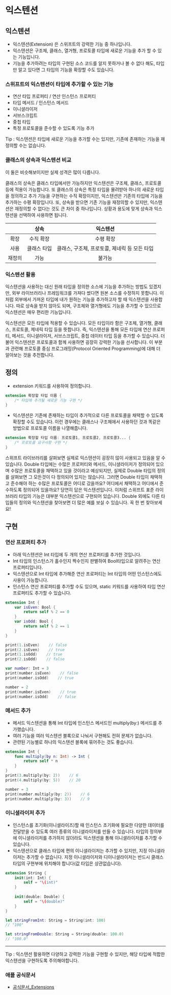 # 익스텐션

## 익스텐션

- 익스텐션(Extension) 은 스위프트의 강력한 기능 중 하나입니다.
- 익스텐션은 구조체, 클래스, 열거형, 프로토콜 타입에 새로운 기능을 추가 할 수 있는 기능입니다.
- 기능을 추가하려는 타입의 구현된 소스 코드를 알지 못하거나 볼 수 없다 해도, 타입만 알고 있다면 그 타입의 기능을 확장할 수도 있습니다.

### 스위프트의 익스텐션이 타입에 추가할 수 있는 기능
- 연산 타입 프로퍼티 / 연산 인스턴스 프로퍼티
- 타입 메서드 / 인스턴스 메서드
- 이니셜라이저
- 서브스크립트
- 중첩 타입
- 특정 프로토콜을 준수할 수 있도록 기능 추가

Tip : 익스텐션은 타입에 새로운 기능을 추가할 수는 있지만, 기존에 존재하는 기능을 재정의할 수는 없습니다.

### 클래스의 상속과 익스텐션 비교

이 둘은 비슷해보이지만 실제 성격은 많이 다릅니다.

클래스의 상속은 클래스 타입에서만 가능하지만 익스텐션은 구조체, 클래스, 프로토콜 등에 적용이 가능합니다. 또 클래스의 상속은 특정 타입을 물려받아 하나의 새로운 타입을 정의하고 추가 기능을 구현하는 수직 확장이지만, 익스텐션은 기존의 타입에 기능을 추가하는 수평 확장입니다. 또, 상속을 받으면 기존 기능을 재정의할 수 있지만, 익스텐션은 재정의할 수 없다는 것도 큰 차이 중 하나입니다. 상황과 용도에 맞게 상속과 익스텐션을 선택하여 사용하면 됩니다.

||상속|익스텐션|
|:---:|:---:|:---:|
|확장|수직 확장|수평 확장|
|사용|클래스 타입|클래스, 구조체, 프로토콜, 제네릭 등 모든 타입|
|재정의|가능|불가능|

### 익스텐션 활용

익스텐션을 사용하는 대신 원래 타입을 정의한 소스에 기능을 추가하는 방법도 있겠지만, 외부 라이브러리나 프레임워크를 가져다 썼다면 원본 소스를 수정하지 못합니다. 이처럼 외부에서 가져온 타입에 내가 원하는 기능을 추가하고자 할 때 익스텐션을 사용합니다. 따로 상속을 받지 않아도 되며, 구조체와 열거형에도 기능을 추가할 수 있으므로 익스텐션은 매우 편리한 기능입니다.

익스텐션은 모든 타입에 적용할 수 있습니다. 모든 타입이라 함은 구조체, 열거형, 클래스, 프로토콜, 제네릭 타입 등을 뜻합니다. 즉, 익스텐션을 통해 모든 타입에 연산 프로퍼티, 메서드, 이니셜라이저, 서브스크립트, 중첩 데이터 타입 등을 추가할 수 있습니다. 더불어 익스텐션은 프로토콜과 함께 사용하면 굉장히 강력한 기능을 선사합니다. 이 부분과 관련해 프로토콜 중심 프로그래밍(Protocol Oriented Programming)에 대해 더 알아보는 것을 추천합니다.


## 정의

- extension 키워드를 사용하여 정의합니다.
```swift
extension 확장할 타입 이름 {
    /* 타입에 추가될 새로운 기능 구현 */
}
```

- 익스텐션은 기존에 존재하는 타입이 추가적으로 다른 프로토콜을 채택할 수 있도록 확장할 수도 있습니다. 이런 경우에는 클래스나 구조체에서 사용하던 것과 똑같은 방법으로 프로토콜 이름을 나열해줍니다.
```swift
extension 확장할 타입 이름: 프로토콜1, 프로토콜2, 프로토콜3... {
    /* 프로토콜 요구사항 구현 */
}
```
스위프트 라이브러리를 살펴보면 실제로 익스텐션이 굉장히 많이 사용되고 있음을 알 수 있습니다.
Double 타입에는 수많은 프로퍼티와 메서드, 이니셜라이저가 정의되어 있으며 수많은 프로토콜을 채택하고 있을 것이라고 예상되지만, 실제로 Double 타입의 정의를 살펴보면 그 모든것이 다 정의되어 있지는 않습니다. 그러면 Double 타입이 채택하고 준수해야 하는 수많은 프로토콜은 어디로 갔을까요? 어디에서 채택하고 어디에서 준수하도록 정의되어 있을까요? 당연히 답은 익스텐션입니다. 이처럼 스위프트 표준 라이브러리 타입의 기능은 대부분 익스텐션으로 구현되어 있습니다. Double 외에도 다른 타입들의 정의와 익스텐션을 찾아보면 더 많은 예를 보실 수 있습니다. 꼭 한 번 찾아보세요! 

## 구현

### 연산 프로퍼티 추가
- 아래 익스텐션은 Int 타입에 두 개의 연산 프로퍼티를 추가한 것입니다.
- Int 타입의 인스턴스가 홀수인지 짝수인지 판별하여 Bool타입으로 알려주는 연산 프로퍼티입니다.
- 익스텐션으로 Int 타입에 추가해준 연산 프로퍼티는 Int 타입의 어떤 인스턴스에도 사용이 가능합니다.
- 인스턴스 연산 프로퍼티를 추가할 수도 있으며, static 키워드를 사용하여 타입 연산 프로퍼티도 추가할 수 있습니다.
```swift
extension Int {
    var isEven: Bool {
        return self % 2 == 0
    }
    var isOdd: Bool {
        return self % 2 == 1
    }
}

print(1.isEven)    // false
print(2.isEven)    // true
print(1.isOdd)    // true
print(2.isOdd)    // false

var number: Int = 3
print(number.isEven)    // false
print(number.isOdd)    // true

number = 2
print(number.isEven)    // true
print(number.isOdd)    // false
```
### 메서드 추가
- 메서드 익스텐션을 통해 Int 타입에 인스턴스 메서드인 multiply(by:) 메서드를 추가했습니다.
- 여러 기능을 여러 익스텐션 블록으로 나눠서 구현해도 전혀 문제가 없습니다.
- 관련된 기능별로 하나의 익스텐션 블록에 묶어주는 것도 좋습니다.
```swift
extension Int {
    func multiply(by n: Int) -> Int {
        return self * n
    }
}
print(3.multiply(by: 2))    // 6
print(4.multiply(by: 5))    // 20

number = 3
print(number.multiply(by: 2))    // 6
print(number.multiply(by: 3))    // 9
```
### 이니셜라이저 추가
- 인스턴스를 초기화(이니셜라이즈)할 때 인스턴스 초기화에 필요한 다양한 데이터를 전달받을 수 있도록 여러 종류의 이니셜라이저를 만들 수 있습니다. 타입의 정의부에 이니셜라이저를 추가하지 않더라도 익스텐션을 통해 이니셜라이저를 추가할 수 있습니다.
- 익스텐션으로 클래스 타입에 편의 이니셜라이저는 추가할 수 있지만, 지정 이니셜라이저는 추가할 수 없습니다. 지정 이니셜라이저와 디이니셜라이저는 반드시 클래스 타입의 구현부에 위치해야 합니다(값 타입은 상관없습니다).
```swift
extension String {
    init(int: Int) {
        self = "\(int)"
    }
    
    init(double: Double) {
        self = "\(double)"
    }
}

let stringFromInt: String = String(int: 100) 
// "100"

let stringFromDouble: String = String(double: 100.0)    
// "100.0"
```
***
Tip : 익스텐션 활용하면 다양하고 강력한 기능을 구현할 수 있지만, 해당 타입에 적합한 익스텐션을 구현하도록 주의해야합니다. 

### 애플 공식문서
- [공식문서_Extensions](https://docs.swift.org/swift-book/LanguageGuide/Extensions.html)